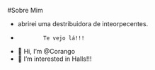 #Sobre Mim
 - abrirei uma destribuidora de inteorpecentes.
 -             Te vejo lá!!!
- 🤒 Hi, I’m @Corango
- 👀 I’m interested in Halls!!!


<!---
Corango/Corango is a ✨ special ✨ repository because its `README.md` (this file) appears on your GitHub profile.
You can click the Preview link to take a look at your changes.
--->
